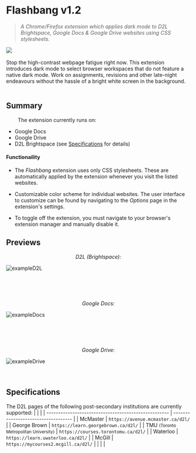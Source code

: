 # Flashbang v1.2
>*A Chrome/Firefox extension which applies dark mode to *D2L Brightspace*, *Google Docs* &amp; *Google Drive* websites using CSS stylesheets.* 

<img src="https://github.com/user-attachments/assets/13147961-ed87-4929-a2e5-506f983a2a68" style="display: block; margin-left: auto; margin-right: auto;: center"><br>
Stop the high-contrast webpage fatigue right now. This extension introduces dark mode to select browser workspaces that do not feature a native dark mode. Work on assignments, revisions and other late-night endeavours without the hassle of a bright white screen in the background.
<br><br>


## Summary
&emsp;&emsp;
The extension currently runs on:

* Google Docs
* Google Drive
* D2L Brightspace (see [Specifications](#specifications) for details)

<h4>Functionaility</h4>

* The *Flashbang* extension uses only CSS stylesheets. These are automatically applied by the extension whenever you visit the listed websites. 

* Customizable color scheme for individual websites. The user interface to customize can be found by navigating to the *Options* page in the extension's settings.
* To toggle off the extension, you must navigate to your browser's extension manager and manually disable it.

## Previews
<p align=center><em>D2L (Brightspace):</em></p>

![exampleD2L](https://github.com/user-attachments/assets/2e4dadb9-447b-4f61-928d-08111348f0ab)

<br><br><br>
<p align=center><em>Google Docs:</em></p>

![exampleDocs](https://github.com/user-attachments/assets/510805c2-3850-4dd3-a8b0-73765d65e798)

<br><br><br>
<p align=center><em>Google Drive:</em></p>

![exampleDrive](https://github.com/user-attachments/assets/cf51a306-e95a-4828-a9d2-a6d3f688cad2)
<br><br><br>

## Specifications
The D2L pages of the following post-secondary institutions are currently supported:
|                                                      |                                     |
| ---------------------------------------------------- | ----------------------------------- |
| McMaster                                             | `https://avenue.mcmaster.ca/d2l/`   |
| George Brown                                         | `https://learn.georgebrown.ca/d2l/` |
| TMU <small>(Toronto Metropolitan University)</small> | `https://courses.torontomu.ca/d2l/` |
| Waterloo                                             | `https://learn.uwaterloo.ca/d2l/`   |
| McGill                                               | `https://mycourses2.mcgill.ca/d2l/` |
|                                                      |                                     |